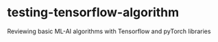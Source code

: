 # testing-tensorflow-algorithm
Reviewing basic ML-AI algorithms with Tensorflow and pyTorch libraries 
